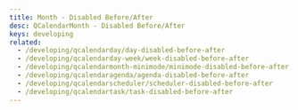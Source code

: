 ```yaml
---
title: Month - Disabled Before/After
desc: QCalendarMonth - Disabled Before/After
keys: developing
related:
  - /developing/qcalendarday/day-disabled-before-after
  - /developing/qcalendarday-week/week-disabled-before-after
  - /developing/qcalendarmonth-minimode/minimode-disabled-before-after
  - /developing/qcalendaragenda/agenda-disabled-before-after
  - /developing/qcalendarscheduler/scheduler-disabled-before-after
  - /developing/qcalendartask/task-disabled-before-after
---
```


<example-viewer
  title="Disabled Before/After"
  file="MonthDisabledBeforeAfter"
  codepen-title="QCalendarMonth"
/>
